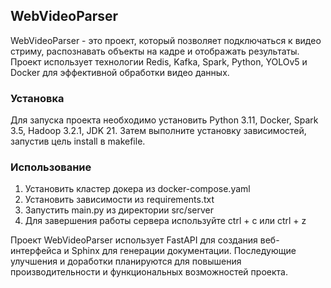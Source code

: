 ## WebVideoParser

WebVideoParser - это проект, который позволяет подключаться к видео стриму, распознавать объекты на кадре и отображать результаты. Проект использует технологии Redis, Kafka, Spark, Python, YOLOv5 и Docker для эффективной обработки видео данных.

### Установка
Для запуска проекта необходимо установить Python 3.11, Docker, Spark 3.5, Hadoop 3.2.1, JDK 21. Затем выполните установку зависимостей, запустив цель install в makefile.

### Использование
1. Установить кластер докера из docker-compose.yaml
2. Установить зависимости из requirements.txt
3. Запустить main.py из директории src/server
4. Для завершения работы сервера используйте ctrl + c или ctrl + z

Проект WebVideoParser использует FastAPI для создания веб-интерфейса и Sphinx для генерации документации. Последующие улучшения и доработки планируются для повышения производительности и функциональных возможностей проекта.